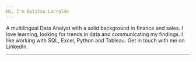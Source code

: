 ```yaml
---
Hi, I'm Estitxu Larralde
---
```


A multilingual Data Analyst with a solid background in finance and sales. 
I love learning, looking for trends in data and communicating my findings.
I like working with SQL, Excel, Python and Tableau.
Get in touch with me on LinkedIn.

---

